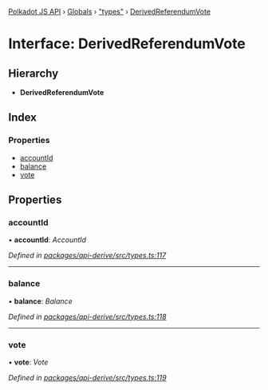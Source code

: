 [Polkadot JS API](../README.md) › [Globals](../globals.md) › ["types"](../modules/_types_.md) › [DerivedReferendumVote](_types_.derivedreferendumvote.md)

# Interface: DerivedReferendumVote

## Hierarchy

* **DerivedReferendumVote**

## Index

### Properties

* [accountId](_types_.derivedreferendumvote.md#accountid)
* [balance](_types_.derivedreferendumvote.md#balance)
* [vote](_types_.derivedreferendumvote.md#vote)

## Properties

###  accountId

• **accountId**: *AccountId*

*Defined in [packages/api-derive/src/types.ts:117](https://github.com/polkadot-js/api/blob/0d2896630/packages/api-derive/src/types.ts#L117)*

___

###  balance

• **balance**: *Balance*

*Defined in [packages/api-derive/src/types.ts:118](https://github.com/polkadot-js/api/blob/0d2896630/packages/api-derive/src/types.ts#L118)*

___

###  vote

• **vote**: *Vote*

*Defined in [packages/api-derive/src/types.ts:119](https://github.com/polkadot-js/api/blob/0d2896630/packages/api-derive/src/types.ts#L119)*
